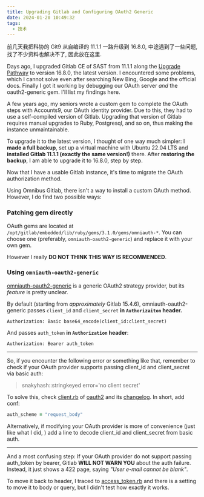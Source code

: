 ```yaml
---
title: Upgrading Gitlab and Configuring OAuth2 Generic
date: 2024-01-20 10:49:32
tags:
  - 技术
---
```


前几天我把科协的 Git9 从自编译的 11.1.1 一路升级到 16.8.0, 中途遇到了一些问题, 找了不少资料也解决不了, 因此放在这里.

Days ago, I upgraded Gitlab CE of SAST from 11.1.1 along the [Upgrade Pathway](https://gitlab-com.gitlab.io/support/toolbox/upgrade-path/) to version 16.8.0, the latest version. I encountered some problems, which I cannot solve even after searching New Bing, Google and the official docs. Finally I got it working by debugging our OAuth server *and* the oauth2-generic gem. I'll list my findings here.

<!-- more -->

A few years ago, my seniors wrote a custom gem to complete the OAuth steps with Accounts9, our OAuth identity provider. Due to this, they had to use a self-compiled version of Gitlab. Upgrading that version of Gitlab requires manual upgrades to Ruby, Postgresql, and so on, thus making the instance unmaintainable.

To upgrade it to the latest version, I thought of one way much simpler: I **made a full backup**, set up a virtual machine with Ubuntu 22.04 LTS and **installed Gitlab 11.1.1 (exactly the same version!)** there. After **restoring the backup**, I am able to upgrade it to 16.8.0, step by step.

Now that I have a usable Gitlab instance, it's time to migrate the OAuth authorization method.

Using Omnibus Gitlab, there isn't a way to install a custom OAuth method. However, I do find two possible ways:

### Patching gem directly

OAuth gems are located at `/opt/gitlab/embedded/lib/ruby/gems/3.1.0/gems/omniauth-*`. You can choose one (preferably, `omniauth-oauth2-generic`) and replace it with your own gem.

However I really **DO NOT THINK THIS WAY IS RECOMMENDED**.

### Using `omniauth-oauth2-generic`

[omniauth-oauth2-generic](https://github.com/omniauth/omniauth-oauth2-generic) is a generic OAuth2 strategy provider, but its *feature* is pretty unclear.

By default (starting from *approximately* Gitlab 15.4.6), omniauth-oauth2-generic passes `client_id` and `client_secret` **in `Authorizaiton` header.**

```http
Authorization: Basic base64_encode(client_id:client_secret)
```

And passes `auth_token` **in `Authorization` header**:

```http
Authorization: Bearer auth_token
```

---

So, if you encounter the following error or something like that, remember to check if your OAuth provider supports passing client_id and client_secret via basic auth:

> snakyhash::stringkeyed error='no client secret'

To solve this, check [client.rb](https://gitlab.com/oauth-xx/oauth2/-/blob/main/lib/oauth2/client.rb?ref_type=heads) of [oauth2](https://gitlab.com/oauth-xx/oauth2/) and its [changelog](https://gitlab.com/oauth-xx/oauth2/-/blob/main/CHANGELOG.md#L113). In short, add conf:

```ruby
auth_scheme = "request_body"
```

Alternatively, if modifying your OAuth provider is more of convenience (just like what I did, ) add a line to decode client_id and client_secret from basic auth.

---

And a most confusing step: If your OAuth provider do not support passing auth_token by bearer, Gitlab **WILL NOT WARN YOU** about the auth failure. Instead, it just shows a 422 page, saying *"User e-mail cannot be blank"*.

To move it back to header, I traced to [access_token.rb](https://gitlab.com/oauth-xx/oauth2/-/blob/main/lib/oauth2/access_token.rb#L86) and there is a setting to move it to body or query, but I didn't test how exactly it works.

